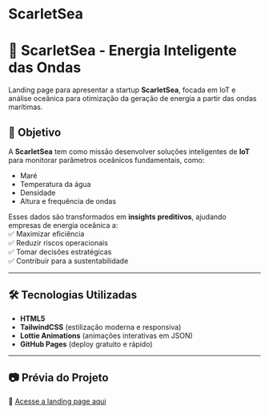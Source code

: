 # ScarletSea

# 🌊 ScarletSea - Energia Inteligente das Ondas
 Landing page para apresentar a startup **ScarletSea**, focada em IoT e análise oceânica para otimização da geração de energia a partir das ondas marítimas.

 ## 🎯 Objetivo
A **ScarletSea** tem como missão desenvolver soluções inteligentes de **IoT** para monitorar parâmetros oceânicos fundamentais, como:
- Maré  
- Temperatura da água  
- Densidade  
- Altura e frequência de ondas  

Esses dados são transformados em **insights preditivos**, ajudando empresas de energia oceânica a:  
✅ Maximizar eficiência  
✅ Reduzir riscos operacionais  
✅ Tomar decisões estratégicas  
✅ Contribuir para a sustentabilidade  

---

## 🛠️ Tecnologias Utilizadas
- **HTML5**  
- **TailwindCSS** (estilização moderna e responsiva)  
- **Lottie Animations** (animações interativas em JSON)  
- **GitHub Pages** (deploy gratuito e rápido)  

---

## 📷 Prévia do Projeto
🔗 [Acesse a landing page aqui](https://seu-usuario.github.io/scarletsea-landing/)  
